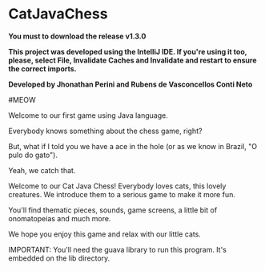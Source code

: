 # CatJavaChess


**You must to download the release v1.3.0**

**This project was developed using the IntelliJ IDE. If you're using it too, please, select File, Invalidate Caches and Invalidate and restart to ensure the correct imports.**



**Developed by Jhonathan Perini and Rubens de Vasconcellos Conti Neto**






#MEOW

Welcome to our first game using Java language.

Everybody knows something about the chess game, right?

But, what if I told you we have a ace in the hole (or as we know in Brazil, "O pulo do gato"). 

Yeah, we catch that. 

Welcome to our Cat Java Chess! Everybody loves cats, this lovely creatures. We introduce them to a serious game to make it more fun. 

You'll find thematic pieces, sounds, game screens, a little bit of onomatopeias and much more. 


We hope you enjoy this game and relax with our little cats. 





IMPORTANT: You'll need the guava library to run this program. It's embedded on the lib directory. 
